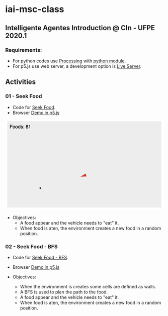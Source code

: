 # iai-msc-class
## Intelligente Agentes Introduction @ CIn - UFPE 2020.1

### Requirements:
- For python codes use [Processing](https://processing.org/) with [python module](https://github.com/jdf/processing.py).
- For p5.js use web server, a development option is [Live Server](https://marketplace.visualstudio.com/items?itemName=ritwickdey.LiveServer).

## Activities


### 01 - Seek Food
- Code for [Seek Food](https://github.com/RC-Dynamics/iai-msc-class/tree/master/01-seek-food).
- Browser [Demo in p5.js](https://rc-dynamics.github.io/iai-msc-class/01-seek-food/p5.js/)

![](/01-seek-food/agent-food.gif)
- Objectives:
  - A food appear and the vehicle needs to "eat" it. 
  - When food is aten, the environment creates a new food in a random position.


### 02 - Seek Food - BFS
- Code for [Seek Food - BFS](https://github.com/RC-Dynamics/iai-msc-class/tree/master/02-bfs).
- Browser [Demo in p5.js](https://rc-dynamics.github.io/iai-msc-class/02-bfs)

- Objectives:
  - When the environment is creates some cells are defined as walls.
  - A BFS is used to plan the path to the food.
  - A food appear and the vehicle needs to "eat" it. 
  - When food is aten, the environment creates a new food in a random position.
